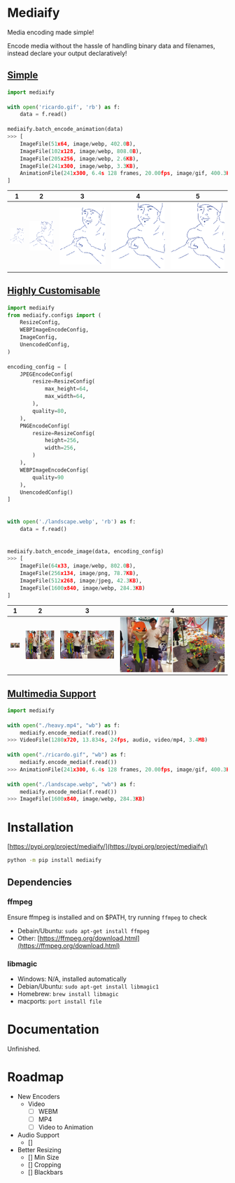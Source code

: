 # Mediaify

Media encoding made simple!

Encode media without the hassle of handling binary data and filenames, instead declare your output declaratively!

## [Simple](./examples/simple.py)

```python
import mediaify

with open('ricardo.gif', 'rb') as f:
    data = f.read()

mediaify.batch_encode_animation(data)
>>> [
    ImageFile(51x64, image/webp, 402.0B),
    ImageFile(102x128, image/webp, 808.0B),
    ImageFile(205x256, image/webp, 2.6KB),
    ImageFile(241x300, image/webp, 3.3KB),
    AnimationFile(241x300, 6.4s 128 frames, 20.00fps, image/gif, 400.3KB)
]
```

| 1 | 2 | 3 | 4 | 5 |
| - | - | - | - | - |
| ![](https://raw.githubusercontent.com/Ben-Brady/mediaify/master/examples/output/ricardo-0.webp) | ![](https://raw.githubusercontent.com/Ben-Brady/mediaify/master/examples/output/ricardo-1.webp) | ![](https://raw.githubusercontent.com/Ben-Brady/mediaify/master/examples/output/ricardo-2.webp) | ![](https://raw.githubusercontent.com/Ben-Brady/mediaify/master/examples/output/ricardo-3.webp) | ![](https://raw.githubusercontent.com/Ben-Brady/mediaify/master/examples/output/ricardo-4.gif) |


## [Highly Customisable](./examples/customisable.py)

```python
import mediaify
from mediaify.configs import (
    ResizeConfig,
    WEBPImageEncodeConfig,
    ImageConfig,
    UnencodedConfig,
)

encoding_config = [
    JPEGEncodeConfig(
        resize=ResizeConfig(
            max_height=64,
            max_width=64,
        ),
        quality=80,
    ),
    PNGEncodeConfig(
        resize=ResizeConfig(
            height=256,
            width=256,
        )
    ),
    WEBPImageEncodeConfig(
        quality=90
    ),
    UnencodedConfig()
]


with open('./landscape.webp', 'rb') as f:
    data = f.read()


mediaify.batch_encode_image(data, encoding_config)
>>> [
    ImageFile(64x33, image/webp, 802.0B),
    ImageFile(256x134, image/png, 78.7KB),
    ImageFile(512x268, image/jpeg, 42.3KB),
    ImageFile(1600x840, image/webp, 284.3KB)
]
```

| 1 | 2 | 3 | 4 |
| - | - | - | - |
| ![](https://raw.githubusercontent.com/Ben-Brady/mediaify/master/examples//output/landscape-0.webp) | ![](https://raw.githubusercontent.com/Ben-Brady/mediaify/master/examples//output/landscape-1.png) | ![](https://raw.githubusercontent.com/Ben-Brady/mediaify/master/examples//output/landscape-2.jpg) | ![](https://raw.githubusercontent.com/Ben-Brady/mediaify/master/examples//output/landscape-3.webp) |

## [Multimedia Support](./examples/customisable.py)

```python
import mediaify

with open("./heavy.mp4", "wb") as f:
    mediaify.encode_media(f.read())
>>> VideoFile(1280x720, 13.834s, 24fps, audio, video/mp4, 3.4MB)

with open("./ricardo.gif", "wb") as f:
    mediaify.encode_media(f.read())
>>> AnimationFile(241x300, 6.4s 128 frames, 20.00fps, image/gif, 400.3KB)

with open("./landscape.webp", "wb") as f:
    mediaify.encode_media(f.read())
>>> ImageFile(1600x840, image/webp, 284.3KB)
```

# Installation

[https://pypi.org/project/mediaify/](https://pypi.org/project/mediaify/)

```bash
python -m pip install mediaify
```

## Dependencies

### ffmpeg

Ensure ffmpeg is installed and on $PATH, try running `ffmpeg` to check

- Debain/Ubuntu: `sudo apt-get install ffmpeg`
- Other: [https://ffmpeg.org/download.html](https://ffmpeg.org/download.html)

### libmagic

- Windows: N/A, installed automatically
- Debian/Ubuntu: `sudo apt-get install libmagic1`
- Homebrew: `brew install libmagic`
- macports: `port install file`

# Documentation

Unfinished.

# Roadmap

- New Encoders
    - Video
        - [ ] WEBM
        - [ ] MP4
        - [ ] Video to Animation
- Audio Support
    - []
- Better Resizing
    - [] Min Size
    - [] Cropping
    - [] Blackbars
